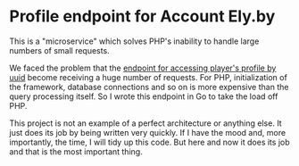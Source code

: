 # Profile endpoint for Account Ely.by

This is a "microservice" which solves PHP's inability to handle large numbers of small requests.

We faced the problem that the [endpoint for accessing player's profile by uuid](https://docs.ely.by/en/minecraft-auth.html#profile-request) become receiving a huge number of requests. For PHP, initialization of the framework, database connections and so on is more expensive than the query processing itself. So I wrote this endpoint in Go to take the load off PHP.

This project is not an example of a perfect architecture or anything else. It just does its job by being written very quickly. If I have the mood and, more importantly, the time, I will tidy up this code. But here and now it does its job and that is the most important thing.
